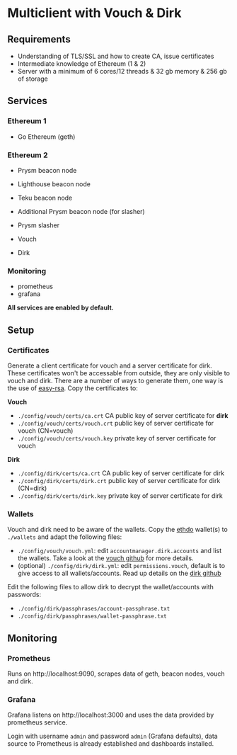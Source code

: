 # Multiclient with Vouch & Dirk

## Requirements
* Understanding of TLS/SSL and how to create CA, issue certificates
* Intermediate knowledge of Ethereum (1 & 2)
* Server with a minimum of 6 cores/12 threads & 32 gb memory & 256 gb of storage

## Services

### Ethereum 1
* Go Ethereum (geth)

### Ethereum 2
* Prysm beacon node
* Lighthouse beacon node
* Teku beacon node

* Additional Prysm beacon node (for slasher)
* Prysm slasher

* Vouch
* Dirk

### Monitoring
* prometheus
* grafana

**All services are enabled by default.**

## Setup

### Certificates
Generate a client certificate for vouch and a server certificate for dirk. These certificates won't be accessable from outside, they are only visible to vouch and dirk. There are a number of ways to generate them, one way is the use of [easy-rsa](https://help.endian.com/hc/en-us/articles/360009201753-How-to-generate-and-import-CA-Server-and-Client-certificates-from-an-external-host). Copy the certificates to:

**Vouch**
* `./config/vouch/certs/ca.crt` CA public key of server certificate for **dirk**
* `./config/vouch/certs/vouch.crt` public key of server certificate for vouch (CN=vouch)
* `./config/vouch/certs/vouch.key` private key of server certificate for vouch

**Dirk**
* `./config/dirk/certs/ca.crt` CA public key of server certificate for dirk
* `./config/dirk/certs/dirk.crt` public key of server certificate for dirk (CN=dirk)
* `./config/dirk/certs/dirk.key` private key of server certificate for dirk

### Wallets
Vouch and dirk need to be aware of the wallets. Copy the [ethdo](https://github.com/wealdtech/ethdo) wallet(s) to `./wallets` and adapt the following files:
* `./config/vouch/vouch.yml`: edit `accountmanager.dirk.accounts` and list the wallets. Take a look at the [vouch github](https://github.com/attestantio/vouch/blob/master/docs/accountmanager.md#accounts) for more details.
* (optional) `./config/dirk/dirk.yml`: edit `permissions.vouch`, default is to give access to all wallets/accounts. Read up details on the [dirk github](https://github.com/attestantio/dirk/blob/master/docs/permissions.md)

Edit the following files to allow dirk to decrypt the wallet/accounts with passwords:
* `./config/dirk/passphrases/account-passphrase.txt`
* `./config/dirk/passphrases/wallet-passphrase.txt`

## Monitoring

### Prometheus
Runs on http://localhost:9090, scrapes data of geth, beacon nodes, vouch and dirk.

### Grafana
Grafana listens on http://localhost:3000 and uses the data provided by prometheus service.

Login with username `admin` and password `admin` (Grafana defaults), data source to Prometheus is already established and dashboards installed.
